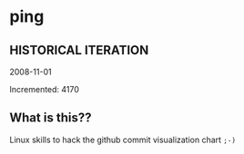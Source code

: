 # ping

## HISTORICAL ITERATION
2008-11-01

Incremented: 4170

## What is this?? 
Linux skills to hack the github commit visualization chart `;-)`
